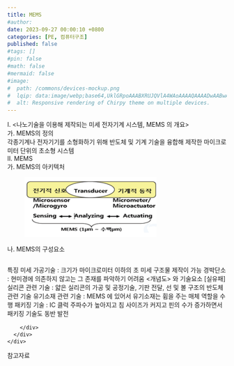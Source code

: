 ```yaml
---
title: MEMS
#author: 
date: 2023-09-27 00:00:10 +0800
categories: [PE, 컴퓨터구조]
published: false
#tags: []
#pin: false
#math: false
#mermaid: false
#image:
#  path: /commons/devices-mockup.png
#  lqip: data:image/webp;base64,UklGRpoAAABXRUJQVlA4WAoAAAAQAAAADwAABwAAQUxQSDIAAAARL0AmbZurmr57yyIiqE8oiG0bejIYEQTgqiDA9vqnsUSI6H+oAERp2HZ65qP/VIAWAFZQOCBCAAAA8AEAnQEqEAAIAAVAfCWkAALp8sF8rgRgAP7o9FDvMCkMde9PK7euH5M1m6VWoDXf2FkP3BqV0ZYbO6NA/VFIAAAA
#  alt: Responsive rendering of Chirpy theme on multiple devices.
---
```


<div class="post-wrap">
  <div class="para">
    <div class="para-title">
      I. &lt;나노기술을 이용해 제작되는 미세 전자기계 시스템, MEMS 의 개요&gt;
    </div>
    <div class="para-cntnt">
      <div class="para">
        <div class="para-title">
          가. MEMS의 정의
        </div>
        <div class="para-cntnt">
            각종기계나 전자기기를 소형화하기 위해 반도체 및 기계 기술을 융합해 제작한 마이크로미터 단위의 초소형 시스템
        </div>
      </div>
    </div>
  </div>
  
  <div class="para">
    <div class="para-title">
      II. MEMS
    </div>
    <div class="para-cntnt">
      <div class="para">
        <div class="para-title">
          가. MEMS의 아키텍처
        </div>
        <div class="para-cntnt">
          <figure class="post-figure">
            <img src="/assets/img/posts/MEMS.png" alt="MEMS">
<!--            <figcaption>Source: Unveiling the Metaverse: Exploring Emerging Trends, Multifaceted Perspectives, and Future Challenges</figcaption>-->
          </figure>
        </div>
      </div>
      <div class="para">
        <div class="para-title">
          나. MEMS의 구성요소
        </div>
        <div class="para-cntnt">
          <table class="post-table">
          </table>
          특징
  미세 가공기술 : 크기가 마이크로미터 이하의 초 미세 구조물 제작이 가능
  경박단소 : 현미경에 의존하지 않고는 그 존재를 파악하기 어려움
&lt;개념도&gt; 와 기술요소 [실유패]
  실리콘 관련 기술 : 얇은 실리콘의 가공 및 공정기술, 기판 전달, 선 및 볼 구조의 반도체 관련 기술
  유기소재 관련 기술 : MEMS 에 있어서 유기소재는 휨을 주는 매체 역할을 수행
  패키징 기술 : IC 클럭 주파수가 높아지고 침 사이즈가 커지고 핀의 수가 증가하면서 패키징 기술도 동반 발전

        </div>
      </div>
    </div>
  </div>

  <div class="refr-wrap">
    <div class="refr-title">
        참고자료
    </div>
    <ol class="refr-list">
    <!--    <li>(나현식, 최대선) <a target="_blank" href="https://scienceon.kisti.re.kr/commons/util/originalView.do?cn=JAKO202225948430499&oCn=JAKO202225948430499&dbt=JAKO&journal=NJOU00291864">메타버스 보안 위협 요소 및 대응 방안 검토</a></li>-->
    <!--    <li>(M. Uddin, S. Manickam, H. Ullah, M. Obaidat and A. Dandoush) <a target="_blank" href="https://ieeexplore.ieee.org/abstract/document/10138386">Unveiling the Metaverse: Exploring Emerging Trends, Multifaceted Perspectives, and Future Challenges</a></li>-->
    </ol>
  </div>
</div>
